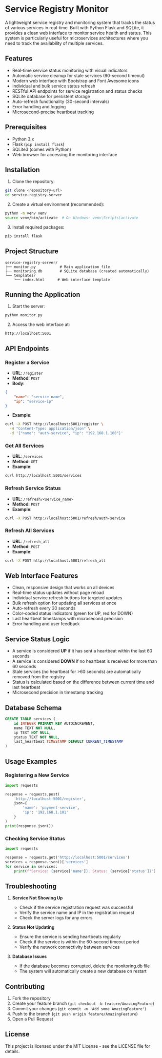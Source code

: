 # Service Registry Monitor

A lightweight service registry and monitoring system that tracks the status of various services in real-time. Built with Python Flask and SQLite, it provides a clean web interface to monitor service health and status. This system is particularly useful for microservices architectures where you need to track the availability of multiple services.

## Features

- Real-time service status monitoring with visual indicators
- Automatic service cleanup for stale services (60-second timeout)
- Modern web interface with Bootstrap and Font Awesome icons
- Individual and bulk service status refresh
- RESTful API endpoints for service registration and status checks
- SQLite database for persistent storage
- Auto-refresh functionality (30-second intervals)
- Error handling and logging
- Microsecond-precise heartbeat tracking

## Prerequisites

- Python 3.x
- Flask (`pip install flask`)
- SQLite3 (comes with Python)
- Web browser for accessing the monitoring interface

## Installation

1. Clone the repository:
```bash
git clone <repository-url>
cd service-registry-server
```

2. Create a virtual environment (recommended):
```bash
python -m venv venv
source venv/bin/activate  # On Windows: venv\Scripts\activate
```

3. Install required packages:
```bash
pip install flask
```

## Project Structure

```
service-registry-server/
├── monitor.py           # Main application file
├── monitoring.db        # SQLite database (created automatically)
└── templates/
    └── index.html      # Web interface template
```

## Running the Application

1. Start the server:
```bash
python monitor.py
```

2. Access the web interface at:
```
http://localhost:5001
```

## API Endpoints

### Register a Service
- **URL**: `/register`
- **Method**: `POST`
- **Body**:
```json
{
    "name": "service-name",
    "ip": "service-ip"
}
```
- **Example**:
```bash
curl -X POST http://localhost:5001/register \
  -H "Content-Type: application/json" \
  -d '{"name": "auth-service", "ip": "192.168.1.100"}'
```

### Get All Services
- **URL**: `/services`
- **Method**: `GET`
- **Example**:
```bash
curl http://localhost:5001/services
```

### Refresh Service Status
- **URL**: `/refresh/<service_name>`
- **Method**: `POST`
- **Example**:
```bash
curl -X POST http://localhost:5001/refresh/auth-service
```

### Refresh All Services
- **URL**: `/refresh_all`
- **Method**: `POST`
- **Example**:
```bash
curl -X POST http://localhost:5001/refresh_all
```

## Web Interface Features

- Clean, responsive design that works on all devices
- Real-time status updates without page reload
- Individual service refresh buttons for targeted updates
- Bulk refresh option for updating all services at once
- Auto-refresh every 30 seconds
- Color-coded status indicators (green for UP, red for DOWN)
- Last heartbeat timestamps with microsecond precision
- Error handling and user feedback

## Service Status Logic

- A service is considered **UP** if it has sent a heartbeat within the last 60 seconds
- A service is considered **DOWN** if no heartbeat is received for more than 60 seconds
- Stale services (no heartbeat for >60 seconds) are automatically removed from the registry
- Status is calculated based on the difference between current time and last heartbeat
- Microsecond precision in timestamp tracking

## Database Schema

```sql
CREATE TABLE services (
    id INTEGER PRIMARY KEY AUTOINCREMENT,
    name TEXT NOT NULL,
    ip TEXT NOT NULL,
    status TEXT NOT NULL,
    last_heartbeat TIMESTAMP DEFAULT CURRENT_TIMESTAMP
)
```

## Usage Examples

### Registering a New Service
```python
import requests

response = requests.post(
    'http://localhost:5001/register',
    json={
        'name': 'payment-service',
        'ip': '192.168.1.101'
    }
)
print(response.json())
```

### Checking Service Status
```python
import requests

response = requests.get('http://localhost:5001/services')
services = response.json()['services']
for service in services:
    print(f"Service: {service['name']}, Status: {service['status']}")
```

## Troubleshooting

1. **Service Not Showing Up**
   - Check if the service registration request was successful
   - Verify the service name and IP in the registration request
   - Check the server logs for any errors

2. **Status Not Updating**
   - Ensure the service is sending heartbeats regularly
   - Check if the service is within the 60-second timeout period
   - Verify the network connectivity between services

3. **Database Issues**
   - If the database becomes corrupted, delete the monitoring.db file
   - The system will automatically create a new database on restart

## Contributing

1. Fork the repository
2. Create your feature branch (`git checkout -b feature/AmazingFeature`)
3. Commit your changes (`git commit -m 'Add some AmazingFeature'`)
4. Push to the branch (`git push origin feature/AmazingFeature`)
5. Open a Pull Request

## License

This project is licensed under the MIT License - see the LICENSE file for details.
